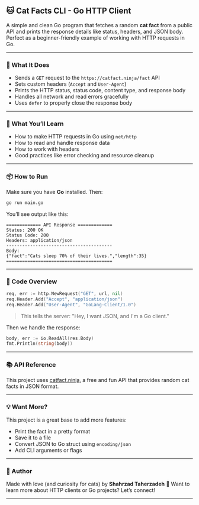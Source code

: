 
## 🐱 Cat Facts CLI - Go HTTP Client

A simple and clean Go program that fetches a random **cat fact** from a public API and prints the response details like status, headers, and JSON body. Perfect as a beginner-friendly example of working with HTTP requests in Go.

---

### 🚀 What It Does

* Sends a `GET` request to the `https://catfact.ninja/fact` API
* Sets custom headers (`Accept` and `User-Agent`)
* Prints the HTTP status, status code, content type, and response body
* Handles all network and read errors gracefully
* Uses `defer` to properly close the response body

---

### 🧠 What You’ll Learn

* How to make HTTP requests in Go using `net/http`
* How to read and handle response data
* How to work with headers
* Good practices like error checking and resource cleanup

---

### 📦 How to Run

Make sure you have **Go** installed. Then:

```bash
go run main.go
```

You’ll see output like this:

```
============= API Response =============
Status: 200 OK
Status Code: 200
Headers: application/json
----------------------------------------
Body:
{"fact":"Cats sleep 70% of their lives.","length":35}
========================================
```

---

### 🔧 Code Overview

```go
req, err := http.NewRequest("GET", url, nil)
req.Header.Add("Accept", "application/json")
req.Header.Add("User-Agent", "GoLang-Client/1.0")
```

> This tells the server: "Hey, I want JSON, and I'm a Go client."

Then we handle the response:

```go
body, err := io.ReadAll(res.Body)
fmt.Println(string(body))
```

---

### 📚 API Reference

This project uses [catfact.ninja](https://catfact.ninja/fact), a free and fun API that provides random cat facts in JSON format.

---

### 💡 Want More?

This project is a great base to add more features:

* Print the fact in a pretty format
* Save it to a file
* Convert JSON to Go struct using `encoding/json`
* Add CLI arguments or flags

---

### 🐾 Author

Made with love (and curiosity for cats) by **Shahrzad Taherzadeh**
🧠 Want to learn more about HTTP clients or Go projects? Let’s connect!

---

